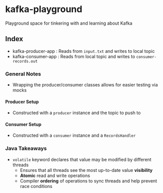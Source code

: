 # kafka-playground
Playground space for tinkering with and learning about Kafka

## Index
- kafka-producer-app : Reads from `input.txt` and writes to local topic
- kafka-consumer-app : Reads from local topic and writes to `consumer-records.out`


### General Notes
- Wrapping the producer/consumer classes allows for easier testing via mocks

#### Producer Setup
- Constructed with a `producer` instance and the topic to push to

#### Consumer Setup
- Constructed with a `consumer` instance and a `RecordsHandler`


### Java Takeaways
- `volatile` keyword declares that value may be modified by different threads
    - Ensures that all threads see the most up-to-date value **visibility**
    - **Atomic** read and write operations 
    - Compiler **ordering** of operations to sync threads and help prevent race conditions
